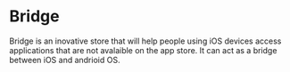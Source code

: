 # Bridge

Bridge is an inovative store that will help people using iOS devices access applications that are not avalaible on the app store. It can act as a bridge between iOS and andrioid OS.

